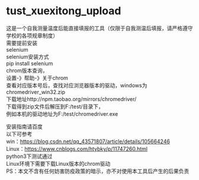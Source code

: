 # tust_xuexitong_upload
这是一个自我测量温度后能直接填报的工具（仅限于自我测温后填报，请严格遵守学校的各项规章制度）<br />
需要提前安装<br />
selenium<br />
selenium安装方式<br />
pip install selenium<br />
chrom版本查询，<br />
设置-》帮助-》关于chrom<br />
查看对应版本号后，查找对应浏览器版本的驱动，windows为chromedriver_win32.zip<br />
下载地址http://npm.taobao.org/mirrors/chromedriver/<br />
下载得到zip文件后解压到F:/test/目录下，<br />
例如本机的驱动地址为F:/test/chromedriver.exe<br />

安装指南请百度<br />
以下可参考<br />
win：https://blog.csdn.net/qq_43571807/article/details/105664246<br />
Linux：https://www.cnblogs.com/htybky/p/11747260.html<br />
python3下测试通过<br />
Linux环境下需要下载Linux版本的chrom驱动<br />
PS：本文不含有任何妨害防疫政策的暗示，亦不对使用本工具后产生的后果负责
